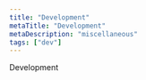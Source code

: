 ```yaml
---
title: "Development"
metaTitle: "Development"
metaDescription: "miscellaneous"
tags: ["dev"]
---
```


Development